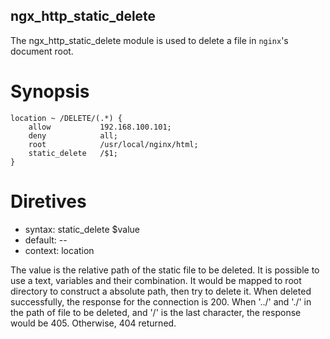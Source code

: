 ngx_http_static_delete
--------------------------------------------------------------

The ngx_http_static_delete module is used to delete a file
in `nginx`'s document root.

Synopsis
===========

    location ~ /DELETE/(.*) {
        allow           192.168.100.101;
        deny            all;
        root            /usr/local/nginx/html;
        static_delete   /$1;
    }
    

Diretives
===========

* syntax: static_delete $value
* default: --
* context: location

The value is the relative path of the static file to be deleted. It is 
possible to use a text, variables and their combination. It would be
mapped to root directory to construct a absolute path, then try to 
delete it. When deleted successfully, the response for the connection 
is 200. When '../' and './' in the path of file to be deleted, and '/'
is the last character, the response would be 405. Otherwise, 404 returned.
